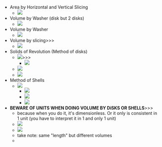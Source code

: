 - Area by Horizontal and Vertical Slicing
    - ![](https://remnote-user-data.s3.amazonaws.com/CzHf2prLHtALCGlFZy8LdVGFqVWAAfLqBiU-AaXpNsIqJJuyMObfwvUwNZKQjX_71excv2O-Zx3JY04CwFWwxrphC8Wr72m2hPSHsFpYqhgdv5BJRcF00XJ8PdPreicp.png)
- Volume by Washer (disk but 2 disks)
    - ![](https://remnote-user-data.s3.amazonaws.com/-LE1vQy7XLbYa5f-GCyfleBS2bjNA_ntN4fyjsbhl-k7FIjL8O-fp7dUkRRL_pDZfuKB6kh_ov4X_nd2g9obJ9WSOUalZYLbYzgkLoYrQGmBGONKWUR5bISxL21lTB9m.png)
- Volume by Washer
    - ![](https://remnote-user-data.s3.amazonaws.com/3JIKHYdZOwMoqryNyuoFcvYV6J1E0oQzI4RnEgEZH_CxQmSocteFfv-vbz0mtX1aCYran5_coCaHqsoSwxxNrr23UgkHNIn73GXJroVJfjhsQV-GhwByvskqHTCzwjjf.png) 
- Volume by slicing>>>
    - ![](https://remnote-user-data.s3.amazonaws.com/s9mm6U1zhc63H1XAcKmpK_W1JV1zInGMf4LM6coQdEg3bw4p6KJ5tAPnGkmR-AWl7S1EJjlNpojqMs6IjujYSVABLRssTwRzbWHgY6M8gMIcsqALjcRZOvC3Kujv-X4i.png) 
- Solids of Revolution (Method of disks)
    - ![](https://remnote-user-data.s3.amazonaws.com/2num3q-9p6L2Qak0734_MsipTxNTBInsESGxVxVuxcs0sMTWCUDUECWrhPEhLs6YFAP0aE1u7xGCQgR4tF894h87qHUCjm9jvst9dgLlsnzJkBbHBtOtmS12-R4dbUKO.png)>>>
        - ![](https://remnote-user-data.s3.amazonaws.com/mHcoJ2x1c0_UYipyq5F17D24nqg7Xh6lvDEC6QljYESZG8ZtfCP0kOJvZ4wP-GkIR487mHhPbuZQGK8Q3Av9pxJTkyKwhOcacgJZgY0arKJun7Gkl73oFn1krknKRIEw.png) 
    - ![](https://remnote-user-data.s3.amazonaws.com/jGgLxsRwgSNekWZARlnRyfTP9A_i4tAHpDW4szyIgb6DfToCGuJSev5D5NXCod3JZhBqTaDe0pk5xBzykWPc9I4Fa7L9GRuJobv2XzilHCiG7FeVtWFD4MeQHCttsfhL.png) 
    - ![](https://remnote-user-data.s3.amazonaws.com/7SzhI9Ev6k9g5FepmbaYDF1rPZCgVyxnbreUkaVtScCsEdNO8hvU2MLRSixTTQqerjA1gozC6NM9kv6bAUk5VIJqevLr8f7SgDQ3tlfP9yaGSM8eQJjEJgWmGaTuoLzo.png) 
- Method of Shells
    - ![](https://remnote-user-data.s3.amazonaws.com/s6m9rrG-39kuhkVFrJoa3RZOBVp8H4Q0bsLlgG8oF_QZ1FRmYBGjS86WodMzW8zNY-YgzBc0gYygQiK4yuiTy6qdKmq3REM2uB2vjRyFMtRmBaHFF6gmocK4ysdggpa8.png)
        - ![](https://remnote-user-data.s3.amazonaws.com/XF42W6pOJukyWMtB0Wg5gDb4UJDwh6MUwsoxsBZ2SsP2mRTWamFu1bWNHWj3Y8ju3z6QTscqh5Cf_AbsUC9QtJyjeBRs9kBuwZq7bxX9C3D_XUMJT13w5GZfGdao4cye.png) 
        - ![](https://remnote-user-data.s3.amazonaws.com/JJ21W5kiqqI2T82-DUr17tx3rx1sQ8knUUXlsv_pPGVLhYasjcbwabhT-Qoe-sMuvoAvH2CUNnjrSiUx68jk6Btpp0iyQ1hcQDM-t5LfnFBf6IiH1omGN9bDCwB_NgkX.png) 
        - ![](https://remnote-user-data.s3.amazonaws.com/3pUOe5tdpiqubfF4t8iu_hi80wvdEN8I8jd4iKu7NNaGGvTbzgVYUTcU9rQ2W42pTkjL1z7eYsx4nU6-WiAMVtPOLM2UsEpgFFMxIBTiubEfHQ73TL1dU3egmyswpJa1.png) 
- **BEWARE OF UNITS WHEN DOING VOLUME BY DiSKS OR SHELLS**>>>
    - because when you do it, it's dimensionless. Or it only is consistent in 1 unit (you have to interpret it in 1 and only 1 unit)
    - ![](https://remnote-user-data.s3.amazonaws.com/vwPYGhtIjhPNpMslSKYz6c1hCsPo6r2-4LZVxzEKUJBZc0nnhP-qE1dDOkmOOhxHdRAKF18kEr7mWNuyr6tYMMGmvLeHRYfwAFJi92jN1KBWIvcbC0us-F4yDajUSymz.png) 
    - ![](https://remnote-user-data.s3.amazonaws.com/xR841X9hJm_GtGI3ZY2WEN2-w5avKm3rGkAXl8jbRf7lsNmiYWZoStOEZp8LBeVtY3z3eOfQenCtoRvP_AYp74Z-m9lCaw2iUTDP6CEkPZEesAxp038YJtz0gs5lFuPN.png) 
    - take note: same "length" but different volumes
    - 
